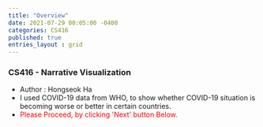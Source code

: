 ```yaml
---
title: "Overview"
date: 2021-07-29 00:05:00 -0400
categories: CS416
published: true
entries_layout : grid
---
```





### CS416 - Narrative Visualization
- Author : Hongseok Ha 
- I used COVID-19 data from WHO, to show whether COVID-19 situation is becoming worse or better in certain countries.
- <span style="color:red"> Please Proceed, by clicking 'Next' button Below. </span>
